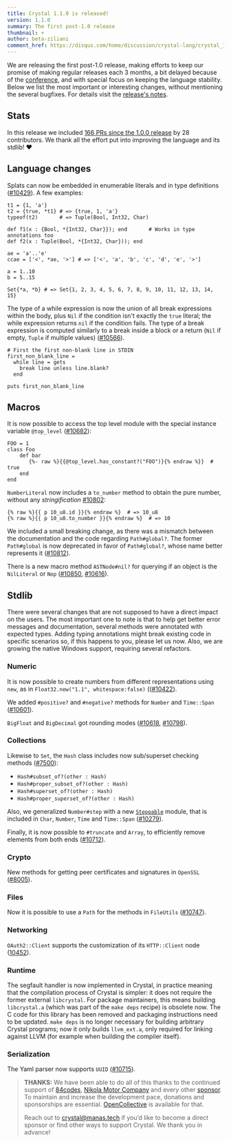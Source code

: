 ```yaml
---
title: Crystal 1.1.0 is released!
version: 1.1.0
summary: The first post-1.0 release
thumbnail: +
author: beta-ziliani
comment_href: https://disqus.com/home/discussion/crystal-lang/crystal_110_is_released/
---
```


We are releasing the first post-1.0 release, making efforts to keep our promise of making regular releases each 3 months, a bit delayed because of the [conference](/conference), and with special focus on keeping the language stability. Below we list the most important or interesting changes, without mentioning the several bugfixes. For details visit the [release's notes](https://github.com/crystal-lang/crystal/releases/tag/1.1.0).

## Stats

In this release we included [166 PRs since the 1.0.0 release](https://github.com/crystal-lang/crystal/pulls?q=is%3Apr+milestone%3A1.1.0) by 28 contributors. We thank all the effort put into improving the language and its stdlib! ❤️

## Language changes

Splats can now be embedded in enumerable literals and in type definitions ([#10429](https://github.com/crystal-lang/crystal/pull/10429)). A few examples:

```crystal
t1 = {1, 'a'}
t2 = {true, *t1} # => {true, 1, 'a'}
typeof(t2)       # => Tuple(Bool, Int32, Char)

def f1(x : {Bool, *{Int32, Char}}); end       # Works in type annotations too
def f2(x : Tuple(Bool, *{Int32, Char})); end

ae = 'a'..'e'
ccae = ['<', *ae, '>'] # => ['<', 'a', 'b', 'c', 'd', 'e', '>']

a = 1..10
b = 5..15

Set{*a, *b} # => Set{1, 2, 3, 4, 5, 6, 7, 8, 9, 10, 11, 12, 13, 14, 15}
```

The type of a while expression is now the union of all break expressions within the body, plus `Nil` if the condition isn't exactly the `true` literal; the while expression returns `nil` if the condition fails. The type of a break expression is computed similarly to a break inside a block or a return (`Nil` if empty, `Tuple` if multiple values) ([#10566](https://github.com/crystal-lang/crystal/pull/10566)).

```crystal
# First the first non-blank line in STDIN
first_non_blank_line =
  while line = gets
    break line unless line.blank?
  end

puts first_non_blank_line
```

## Macros

It is now possible to access the top level module with the special instance variable `@top_level` ([#10682](https://github.com/crystal-lang/crystal/pull/10682)):

```crystal
FOO = 1
class Foo
    def bar
       {%- raw %}{{@top_level.has_constant?("FOO")}{% endraw %}}  # true
    end
end
```

`NumberLiteral` now includes a `to_number` method to obtain the pure number, without any _stringification_ [#10802](https://github.com/crystal-lang/crystal/pull/10802):

```crystal
{% raw %}{{ p 10_u8.id }}{% endraw %}  # => 10_u8
{% raw %}{{ p 10_u8.to_number }}{% endraw %}  # => 10
```

We included a small breaking change, as there was a mismatch between the documentation and the code regarding `Path#global?`. The former `Path#global` is now deprecated in favor of `Path#global?`, whose name better represents it ([#10812](https://github.com/crystal-lang/crystal/pull/10812)).

There is a new macro method `ASTNode#nil?` for querying if an object is the `NilLiteral` or `Nop` ([#10850](https://github.com/crystal-lang/crystal/pull/10850), [#10616](https://github.com/crystal-lang/crystal/pull/10616)).

## Stdlib

There were several changes that are not supposed to have a direct impact on the users. The most important one to note is that to help get better error messages and documentation, several methods were annotated with expected types. Adding typing annotations might break existing code in specific scenarios so, if this happens to you, please let us now. Also, we are growing the native Windows support, requiring several refactors.

### Numeric

It is now possible to create numbers from different representations using `new`, as in `Float32.new("1.1", whitespace:false)` (([#10422](https://github.com/crystal-lang/crystal/pull/10422)).

We added `#positive?` and `#negative?` methods for `Number` and `Time::Span` ([#10601](https://github.com/crystal-lang/crystal/pull/10601)).

`BigFloat` and `BigDecimal` got rounding modes ([#10618](https://github.com/crystal-lang/crystal/pull/10618), [#10798](https://github.com/crystal-lang/crystal/pull/10798)).

### Collections

Likewise to `Set`, the `Hash` class includes now sub/superset checking methods ([#7500](https://github.com/crystal-lang/crystal/pull/7500)):

- `Hash#subset_of?(other : Hash)`
- `Hash#proper_subset_of?(other : Hash)`
- `Hash#superset_of?(other : Hash)`
- `Hash#proper_superset_of?(other : Hash)`

Also, we  generalized `Number#step` with a new [`Steppable`](https://crystal-lang.org/api/1.1.0/Steppable.html) module, that is included in `Char`, `Number`, `Time` and `Time::Span` ([#10279](https://github.com/crystal-lang/crystal/pull/10279)).

Finally, it is now possible to `#truncate` and `Array`, to efficiently remove elements from both ends ([#10712](https://github.com/crystal-lang/crystal/pull/10712)).

### Crypto

New methods for getting peer certificates and signatures in `OpenSSL` ([#8005](https://github.com/crystal-lang/crystal/pull/8005)).

### Files

Now it is possible to use a `Path` for the methods in `FileUtils` ([#10747](https://github.com/crystal-lang/crystal/pull/10747)).

### Networking

`OAuth2::Client` supports the customization of its `HTTP::Client` node ([10452](https://github.com/crystal-lang/crystal/pull/10452)).

### Runtime

The segfault handler is now implemented in Crystal, in practice meaning that the compilation process of Crystal is simpler: it does not require the former external `libcrystal`. For package maintainers, this means building `libcrystal.a` (which was part of the `make deps` recipe) is obsolete now. The C code for this library has been removed and packaging instructions need to be updated. `make deps` is no longer necessary for building arbitrary Crystal programs; now it only builds `llvm_ext.a`, only required for linking against LLVM (for example when building the compiler itself).

### Serialization

The Yaml parser now supports `UUID` ([#10715](https://github.com/crystal-lang/crystal/pull/10715)).

> **THANKS:**
> We have been able to do all of this thanks to the continued support of [84codes](https://www.84codes.com/), [Nikola Motor Company](https://nikolamotor.com/) and every other [sponsor](/sponsors). To maintain and increase the development pace, donations and sponsorships are essential. [OpenCollective](https://opencollective.com/crystal-lang) is available for that.
>
> Reach out to [crystal@manas.tech](mailto:crystal@manas.tech) if you’d like to become a direct sponsor or find other ways to support Crystal. We thank you in advance!
